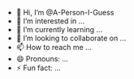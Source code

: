 - 👋 Hi, I’m @A-Person-I-Guess
- 👀 I’m interested in ...
- 🌱 I’m currently learning ...
- 💞️ I’m looking to collaborate on ...
- 📫 How to reach me ...
- 😄 Pronouns: ...
- ⚡ Fun fact: ...

<!---
A-Person-I-Guess/A-Person-I-Guess is a ✨ special ✨ repository because its `README.md` (this file) appears on your GitHub profile.
You can click the Preview link to take a look at your changes.
--->
